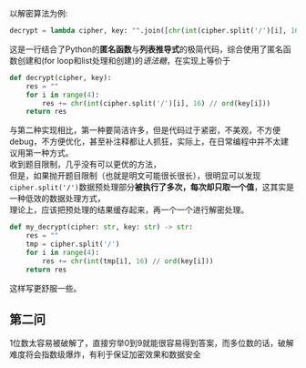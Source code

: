 以解密算法为例:  
```Python
decrypt = lambda cipher, key: "".join([chr(int(cipher.split('/')[i], 16) // ord(key[i])) for i in range(4)])
```
这是一行结合了Python的**匿名函数**与**列表推导式**的极简代码，综合使用了匿名函数创建和(for loop和list处理和创建)的*语法糖*，在实现上等价于  
```Python
def decrypt(cipher, key):
    res = ""
    for i in range(4):
        res += chr(int(cipher.split('/')[i], 16) // ord(key[i]))
    return res
```
与第二种实现相比，第一种要简洁许多，但是代码过于紧密，不美观，不方便debug，不方便优化，甚至补注释都让人抓狂，实际上，在日常编程中并不太建议用第一种方式。  
收到题目限制，几乎没有可以更优的方法，  
但是，如果抛开题目限制（也就是明文可能很长很长），很明显可以发现`cipher.split('/')`数据预处理部分**被执行了多次，每次却只取一个值**，这其实是一种低效的数据处理方式，  
理论上，应该把预处理的结果缓存起来，再一个一个进行解密处理。
```Python
def my_decrypt(cipher: str, key: str) -> str:
    res = ""
    tmp = cipher.split('/')
    for i in range(4):
        res += chr(int(tmp[i], 16) // ord(key[i]))
    return res
```
这样写更舒服一些。


## 第二问
1位数太容易被破解了，直接穷举0到9就能很容易得到答案，而多位数的话，破解难度将会指数级爆炸，有利于保证加密效果和数据安全
